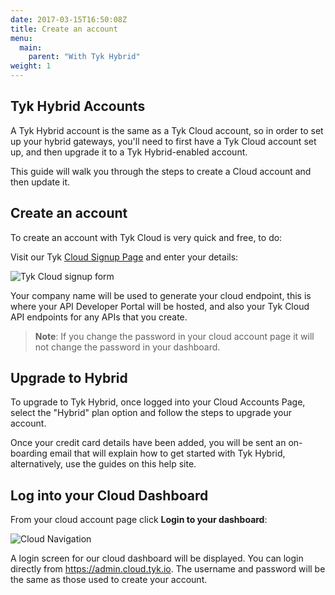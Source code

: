 ```yaml
---
date: 2017-03-15T16:50:08Z
title: Create an account
menu: 
  main:
    parent: "With Tyk Hybrid"
weight: 1
---
```


## <a name="tyk-hybrid-accounts"></a>Tyk Hybrid Accounts

A Tyk Hybrid account is the same as a Tyk Cloud account, so in order to set up your hybrid gateways, you'll need to first have a Tyk Cloud account set up, and then upgrade it to a Tyk Hybrid-enabled account.

This guide will walk you through the steps to create a Cloud account and then update it.

## <a name="create-an-account"></a>Create an account

To create an account with Tyk Cloud is very quick and free, to do:

Visit our Tyk [Cloud Signup Page][1] and enter your details:

![Tyk Cloud signup form][2]

Your company name will be used to generate your cloud endpoint, this is where your API Developer Portal will be hosted, and also your Tyk Cloud API endpoints for any APIs that you create.

> **Note**: If you change the password in your cloud account page it will not change the password in your dashboard.

## <a name="upgrade-to-hybrid"></a>Upgrade to Hybrid

To upgrade to Tyk Hybrid, once logged into your Cloud Accounts Page, select the "Hybrid" plan option and follow the steps to upgrade your account.

Once your credit card details have been added, you will be sent an on-boarding email that will explain how to get started with Tyk Hybrid, alternatively, use the guides on this help site.

## <a name="log-into-your-cloud-dashboard"></a>Log into your Cloud Dashboard 

From your cloud account page click **Login to your dashboard**:

![Cloud Navigation][3]

A login screen for our cloud dashboard will be displayed. You can login directly from <https://admin.cloud.tyk.io>. The username and password will be the same as those used to create your account.

[1]: https://cloud.tyk.io
[2]: /docs/img/cloud/CloudSignup.png
[3]: /docs/img/cloud/new_landing_page.png
[4]: /docs/img/cloud/DashLoginButton.png